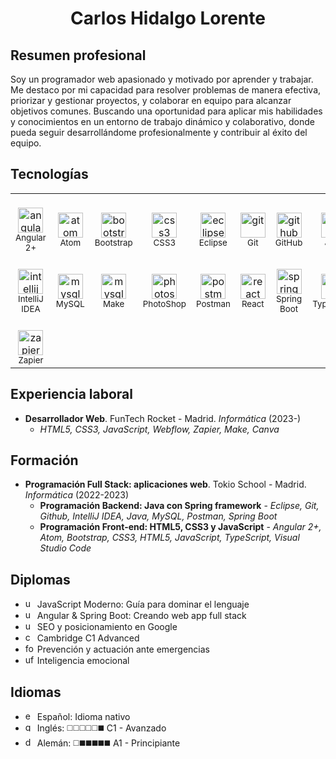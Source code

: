 <h1 align="center">Carlos Hidalgo Lorente</h1>

## Resumen profesional
Soy un programador web apasionado y motivado por aprender y trabajar. Me destaco por mi capacidad para resolver problemas de manera efectiva, priorizar y gestionar proyectos, y colaborar en equipo para alcanzar objetivos comunes. Buscando una oportunidad para aplicar mis habilidades y conocimientos en un entorno de trabajo dinámico y colaborativo, donde pueda seguir desarrollándome profesionalmente y contribuir al éxito del equipo.

## Tecnologías
<table align="center" cellpadding="0" cellspacing="0" width="100%">
    <tr>
      <td align="center"><br /><img src="https://craftsmen.nl/wp/wp-content/uploads/2016/04/angular2.png" alt="angular 2+" width="40" height="40"/><br /><sub>Angular 2+</sub></td>
      <td align="center"><br /><img src="https://upload.wikimedia.org/wikipedia/commons/e/e2/Atom_1.0_icon.png" alt="atom" width="40" height="40"/><br /><sub>Atom</sub></td>
      <td align="center"><br /><img src="https://www.vectorlogo.zone/logos/getbootstrap/getbootstrap-icon.svg" alt="bootstrap" width="40" height="40"/><br /><sub>Bootstrap</sub></td>
      <td align="center"><br /><img src="https://www.vectorlogo.zone/logos/w3_css/w3_css-icon.svg" alt="css3" width="40" height="40"/><br /><sub>CSS3</sub></td>
      <td align="center"><br /><img src="https://cdn.freebiesupply.com/logos/large/2x/eclipse-11-logo-png-transparent.png" alt="eclipse" width="40" height="40"/><br /><sub>Eclipse</sub></td>
      <td align="center"><br /><img src="https://www.vectorlogo.zone/logos/git-scm/git-scm-icon.svg" alt="git" width="40" height="40"/><br /><sub>Git</sub></td>
      <td align="center"><br /><img src="https://www.vectorlogo.zone/logos/github/github-tile.svg" alt="github" width="40" height="40"/><br /><sub>GitHub</sub></td>
      <td align="center"><br /><img src="https://www.vectorlogo.zone/logos/java/java-icon.svg" alt="java" width="40" height="40"/><br /><sub>Java</sub></td>
      <td align="center"><br /><img src="https://www.vectorlogo.zone/logos/javascript/javascript-icon.svg" alt="javascript" width="40" height="40"/><br /><sub>JavaScript</sub></td>
      <td align="center"><br /><img src="https://www.vectorlogo.zone/logos/w3_html5/w3_html5-icon.svg" alt="html5" width="40" height="40"/><br /><sub>HTML5</td>
     </tr>
    <tr>
      <td align="center"><br /><img src="https://upload.wikimedia.org/wikipedia/commons/9/9c/IntelliJ_IDEA_Icon.svg" alt="intellij idea" width="40" height="40"/><br /><sub>IntelliJ IDEA</sub></td>
      <td align="center"><br /><img src="https://www.freepnglogos.com/uploads/logo-mysql-png/logo-mysql-mysql-logo-png-images-are-download-crazypng-21.png" alt="mysql" width="40" height="40"/><br /><sub>MySQL</sub></td>
      <td align="center"><br /><img src="https://res.cloudinary.com/imagist/image/fetch/f_auto/q_auto/c_scale,w_2624/https://images.ctfassets.net/dm4oa8qtogq0/4LP1ix40a63dpOPZhila2Z/6d22ac51f33854d1e759e0f5fa3dd210/make-app-icon-circle.png?_a=ATCqVAA0" alt="mysql" width="40" height="40"/><br /><sub>Make</sub></td>
      <td align="center"><br /><img src="https://upload.wikimedia.org/wikipedia/commons/a/af/Adobe_Photoshop_CC_icon.svg" alt="photoshop" width="40" height="40"/><br /><sub>PhotoShop</sub></td>
      <td align="center"><br /><img src="https://www.vectorlogo.zone/logos/getpostman/getpostman-icon.svg" alt="postman" width="40" height="40"/><br /><sub>Postman</sub></td>
      <td align="center"><br /><img src="https://www.vectorlogo.zone/logos/reactjs/reactjs-icon.svg" alt="react" width="40" height="40"/><br /><sub>React</sub></td>
      <td align="center"><br /><img src="https://objectpartners.com/wp-content/uploads/2015/02/spring-boot-project-logo.png" alt="spring-boot" width="40" height="40"/><br /><sub>Spring Boot</sub></td>
      <td align="center"><br /><img src="https://www.vectorlogo.zone/logos/typescriptlang/typescriptlang-icon.svg" alt="typescript" width="40" height="40"/><br /><sub>TypeScript</sub></td>
      <td align="center"><br /><img src="https://www.vectorlogo.zone/logos/visualstudio_code/visualstudio_code-icon.svg" alt="visual-studio-code" width="40" height="40"/><br /><sub>VSC</sub></td>
      <td align="center"><br /><img src="https://www.vectorlogo.zone/logos/webflow/webflow-icon.svg" alt="webflow" width="40" height="40"/><br /><sub>Webflow</sub></td>
    </tr>
    <tr>
      <td align="center"><br /><img src="https://www.vectorlogo.zone/logos/zapier/zapier-icon.svg" alt="zapier" width="40" height="40"/><br /><sub>Zapier</sub></td>
     </tr>
</table>

## Experiencia laboral
* __Desarrollador Web__. FunTech Rocket - Madrid. *Informática* (2023-)
  * *HTML5, CSS3, JavaScript, Webflow, Zapier, Make, Canva*
    
## Formación
* __Programación Full Stack: aplicaciones web__. Tokio School - Madrid. *Informática* (2022-2023)
  * **Programación Backend: Java con Spring framework** - *Eclipse, Git, Github, IntelliJ IDEA, Java, MySQL, Postman, Spring Boot*
  * **Programación Front-end: HTML5, CSS3 y JavaScript** - *Angular 2+, Atom, Bootstrap, CSS3, HTML5, JavaScript, TypeScript, Visual Studio Code*

## Diplomas
* <img src="https://www.vectorlogo.zone/logos/udemy/udemy-icon.svg" alt="udemy" width="15" height="15"/> JavaScript Moderno: Guía para dominar el lenguaje
* <img src="https://www.vectorlogo.zone/logos/udemy/udemy-icon.svg" alt="udemy" width="15" height="15"/> Angular & Spring Boot: Creando web app full stack
* <img src="https://www.vectorlogo.zone/logos/udemy/udemy-icon.svg" alt="udemy" width="15" height="15"/> SEO y posicionamiento en Google
* <img src="https://user-images.githubusercontent.com/99825816/233783642-abeca660-581d-43e1-8427-e5eb6ae9696f.png" alt="cambridge" width="15" height="15"/> Cambridge C1 Advanced
* <img src="https://www.preving.com/media/logo_formalia.jpg" alt="formalia" width="15" height="15"/> Prevención y actuación ante emergencias
* <img src="https://mir-s3-cdn-cf.behance.net/project_modules/max_1200/014d2915989867.56299bf64a48d.jpg" alt="ufdv" width="15" height="15"/> Inteligencia emocional

## Idiomas
* <img src="https://em-content.zobj.net/thumbs/120/twitter/322/flag-spain_1f1ea-1f1f8.png" alt="es" width="15" height="15"/> Español: Idioma nativo
* <img src="https://em-content.zobj.net/thumbs/120/twitter/322/flag-united-kingdom_1f1ec-1f1e7.png" alt="gb" width="15" height="15"/> Inglés: ◻️◻️◻️◻️◻️◼️ C1 - Avanzado
* <img src="https://em-content.zobj.net/thumbs/120/twitter/322/flag-germany_1f1e9-1f1ea.png" alt="de" width="15" height="15"/> Alemán: ◻️◼️◼️◼️◼️◼️ A1 - Principiante
